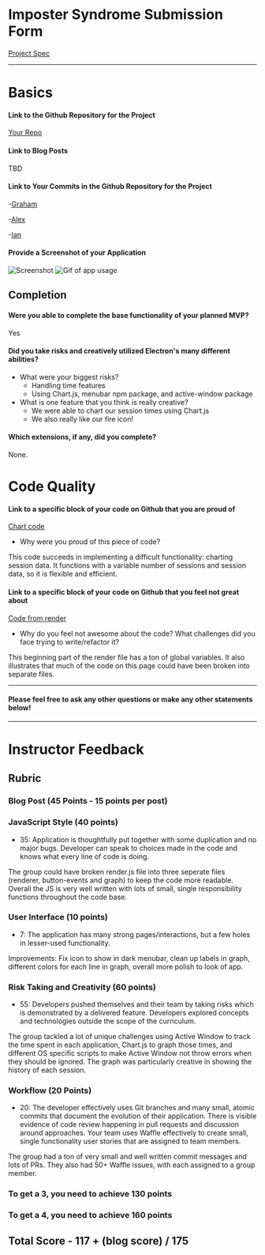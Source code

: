 # Imposter Syndrome Submission Form

[Project Spec](http://frontend.turing.io/projects/imposter-syndrome.html)

------

# Basics

#### Link to the Github Repository for the Project
[Your Repo](https://github.com/gness1804/fired-up)

#### Link to Blog Posts
TBD

#### Link to Your Commits in the Github Repository for the Project

-[Graham](https://github.com/gness1804/fired-up/commits/master?author=gness1804)

-[Alex](https://github.com/gness1804/fired-up/commits/master?author=pilewski)

-[Ian](https://github.com/gness1804/fired-up/commits/master?author=ianlancaster)

#### Provide a Screenshot of your Application
![Screenshot](https://github.com/gness1804/fired-up/blob/master/images/fired-up-screenshot.png)
![Gif of app usage](http://g.recordit.co/3jKZHw8gEv.gif)

## Completion

#### Were you able to complete the base functionality of your planned MVP?
Yes

#### Did you take risks and creatively utilized Electron's many different abilities?
* What were your biggest risks?
  * Handling time features
  * Using Chart.js, menubar npm package, and active-window package  
* What is one feature that you think is really creative?
  * We were able to chart our session times using Chart.js
  * We also really like our fire icon!

#### Which extensions, if any, did you complete?

None.

# Code Quality

#### Link to a specific block of your code on Github that you are proud of
[Chart code](https://github.com/gness1804/fired-up/blob/master/lib/render.js#L239-L259)
* Why were you proud of this piece of code?

This code succeeds in implementing a difficult functionality: charting session data. It functions with a variable number of sessions and session data, so it is flexible and efficient.

#### Link to a specific block of your code on Github that you feel not great about
[Code from render](https://github.com/gness1804/fired-up/blob/master/lib/render.js#L1-L25)
* Why do you feel not awesome about the code? What challenges did you face trying to write/refactor it?

This beginning part of the render file has a ton of global variables. It also illustrates that much of the code on this page could have been broken into separate files.

-----

#### Please feel free to ask any other questions or make any other statements below!

-----

# Instructor Feedback

## Rubric

### Blog Post (45 Points - 15 points per post)

### JavaScript Style (40 points)

* 35: Application is thoughtfully put together with some duplication and no major bugs. Developer can speak to choices made in the code and knows what every line of code is doing. 

The group could have broken render.js file into three seperate files (renderer, button-events and graph) to keep the code more readable. Overall the JS is very well written with lots of small, single responsibility functions throughout the code base.

### User Interface (10 points)

* 7: The application has many strong pages/interactions, but a few holes in lesser-used functionality.

Improvements: Fix icon to show in dark menubar, clean up labels in graph, different colors for each line in graph, overall more polish to look of app. 


### Risk Taking and Creativity (60 points)

- 55: Developers pushed themselves and their team by taking risks which is demonstrated by a delivered feature. Developers explored concepts and technologies outside the scope of the curriculum.

The group tackled a lot of unique challenges using Active Window to track the time spent in each application, Chart.js to graph those times, and different OS specific scripts to make Active Window not throw errors when they should be ignored. The graph was particularly creative in showing the history of each session.

### Workflow (20 Points)

* 20: The developer effectively uses Git branches and many small, atomic commits that document the evolution of their application. There is visible evidence of code review happening in pull requests and discussion around approaches. Your team uses Waffle effectively to create small, single functionality user stories that are assigned to team members.

The group had a ton of very small and well written commit messages and lots of PRs. They also had 50+ Waffle issues, with each assigned to a group member.

### To get a 3, you need to achieve 130 points
### To get a 4, you need to achieve 160 points

## Total Score -  117 + (blog score) / 175

